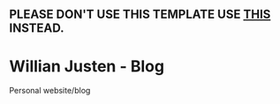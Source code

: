 ## PLEASE DON'T USE THIS TEMPLATE USE [THIS](https://github.com/willianjusten/cards-jekyll-template) INSTEAD.

# Willian Justen - Blog
Personal website/blog
